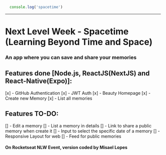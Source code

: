 ```js
  console.log('spacetime')
```
<hr>

# Next Level Week - Spacetime (Learning Beyond Time and Space)
### An app where you can save and share your memories
## Features done [Node.js, ReactJS(NextJS) and React-Native(Expo)]:
[x] - GitHub Authentication
[x] - JWT Auth
[x] - Beauty Homepage
[x] - Create new Memory
[x] - List all memories

## Features TO-DO:
[] - Edit a memory
[] - List a memory in details
[] - Link to share a public memory when create it
[] - Input to select the specific date of a memory
[] - Responsive Layout for web
[] - Feed for public memories

#### On Rocketseat NLW Event, version coded by Misael Lopes
